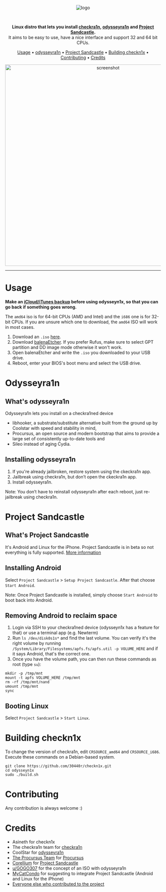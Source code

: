 <p align="center">
    <img src="http://30440r.xyz/img/checkn1x-logo.png" alt="logo">
</p>
<br>
<p align="center">
<strong>Linux distro that lets you install <a href="https://checkra.in/">checkra1n</a>, <a href="https://github.com/coolstar/Odyssey-bootstrap">odysseyra1n</a> and <a href="https://projectsandcastle.org/">Project Sandcastle</a>.</strong><br>
    It aims to be easy to use, have a nice interface and support 32 and 64 bit CPUs.
</p>
<p align="center">
    <a href="#usage">Usage</a> •
    <a href="#odysseyra1n">odysseyra1n</a> •
    <a href="#project-sandcastle">Project Sandcastle</a> •
    <a href="#building-checkn1x">Building checkn1x</a> •
    <a href="#contributing">Contributing</a> •
    <a href="#credits">Credits</a>
</p>

<p align="center">
    <img src="https://i.imgur.com/RqlVpan.png" alt="screenshot" width="650">
</p>

-------

# Usage
**Make an [iCloud/iTunes backup](https://support.apple.com/en-us/HT203977) before using odysseyn1x, so that you can go back if something goes wrong.**

The `amd64` iso is for 64-bit CPUs (AMD and Intel) and the `i686` one is for 32-bit CPUs. If you are unsure which one to download, the `amd64` ISO will work in most cases.

1. Download an `.iso` [here](https://github.com/raspberryenvoie/odysseyn1x/releases).
2. Download [balenaEtcher](https://www.balena.io/etcher/). If you prefer Rufus, make sure to select GPT partition and DD image mode otherwise it won't work.
3. Open balenaEtcher and write the `.iso` you downloaded to your USB drive.
4. Reboot, enter your BIOS's boot menu and select the USB drive.

# Odysseyra1n
## What's odysseyra1n
Odysseyra1n lets you install on a checkra1ned device
- libhooker, a substrate/substitute alternative built from the ground up by Coolstar with speed and stability in mind,
- Procursus, an open source and modern bootstrap that aims to provide a large set of consistently up-to-date tools and
- Sileo instead of aging Cydia.

## Installing odysseyra1n
1. If you're already jailbroken, restore system using the ckeckra1n app.
2. Jailbreak using checkra1n, but don’t open the ckeckra1n app.
3. Install odysseyra1n.

Note: You don’t have to reinstall odysseyra1n after each reboot, just re-jailbreak using checkra1n.

# Project Sandcastle
## What's Project Sandcastle
It's Android and Linux for the iPhone. Project Sandcastle is in beta so not everything is fully supported. [More information](https://projectsandcastle.org)

## Installing Android
Select `Project Sandcastle` > `Setup Project Sandcastle`. After that choose `Start Android`.

Note: Once Project Sandcastle is installed, simply choose `Start Android` to boot back into Android.

## Removing Android to reclaim space
1. Login via SSH to your checkra1ned device (odysseyn1x has a feature for that) or use a terminal app (e.g. Newterm)
2. Run `ls /dev/disk0s1s*` and find the last volume. You can verify it's the right volume by running `/System/Library/Filesystems/apfs.fs/apfs.util -p VOLUME_HERE` and if it says Android, that's the correct one.
3. Once you have the volume path, you can then run these commands as root (type `su`):
```
mkdir -p /tmp/mnt
mount -t apfs VOLUME_HERE /tmp/mnt
rm -rf /tmp/mnt/nand
umount /tmp/mnt
sync
```

## Booting Linux
Select `Project Sandcastle` > `Start Linux`.

# Building checkn1x

To change the version of checkra1n, edit `CRSOURCE_amd64` and `CRSOURCE_i686`.\
Execute these commands on a Debian-based system.
```
git clone https://github.com/30440r/checkn1x.git
cd odysseyn1x
sudo ./build.sh
```

# Contributing
Any contribution is always welcome :)

# Credits
- Asineth for checkn1x
- The checkra1n team for [checkra1n](https://checkra.in)
- CoolStar for [odysseyra1n](https://github.com/coolstar/Odyssey-bootstrap)
- [The Procursus Team](https://github.com/ProcursusTeam/) for [Procursus](https://github.com/ProcursusTeam/Procursus)
- [Corellium](https://github.com/corellium) for [Project Sandcastle](https://projectsandcastle.org)
- [u/GOGO307](https://www.reddit.com/user/GOGO307/) for the concept of an ISO with odysseyra1n
- [MyCatCondo](https://github.com/MyCatCondo) for suggesting to integrate Project Sandcastle (Android and Linux for the iPhone)
- [Everyone else who contributed to the project](https://github.com/30440r/checkn1x/graphs/contributors)
